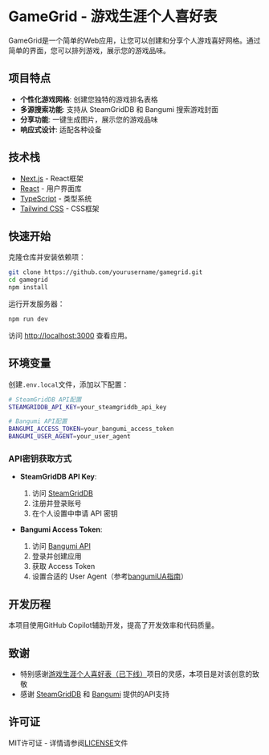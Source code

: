 # GameGrid - 游戏生涯个人喜好表

GameGrid是一个简单的Web应用，让您可以创建和分享个人游戏喜好网格。通过简单的界面，您可以排列游戏，展示您的游戏品味。

## 项目特点

- **个性化游戏网格**: 创建您独特的游戏排名表格
- **多源搜索功能**: 支持从 SteamGridDB 和 Bangumi 搜索游戏封面
- **分享功能**: 一键生成图片，展示您的游戏品味
- **响应式设计**: 适配各种设备

## 技术栈

- [Next.js](https://nextjs.org/) - React框架
- [React](https://reactjs.org/) - 用户界面库
- [TypeScript](https://www.typescriptlang.org/) - 类型系统
- [Tailwind CSS](https://tailwindcss.com/) - CSS框架

## 快速开始

克隆仓库并安装依赖项：

```bash
git clone https://github.com/yourusername/gamegrid.git
cd gamegrid
npm install
```

运行开发服务器：

```bash
npm run dev
```

访问 [http://localhost:3000](http://localhost:3000) 查看应用。

## 环境变量

创建`.env.local`文件，添加以下配置：

```bash
# SteamGridDB API配置
STEAMGRIDDB_API_KEY=your_steamgriddb_api_key

# Bangumi API配置
BANGUMI_ACCESS_TOKEN=your_bangumi_access_token
BANGUMI_USER_AGENT=your_user_agent
```

### API密钥获取方式

- **SteamGridDB API Key**: 
  1. 访问 [SteamGridDB](https://www.steamgriddb.com/)
  2. 注册并登录账号
  3. 在个人设置中申请 API 密钥

- **Bangumi Access Token**:
  1. 访问 [Bangumi API](https://bangumi.github.io/api/#/%E6%9D%A1%E7%9B%AE/getCalendar)
  2. 登录并创建应用
  3. 获取 Access Token
  4. 设置合适的 User Agent（参考[bangumiUA指南](https://github.com/bangumi/api/blob/master/docs-raw/user%20agent.md)）

## 开发历程

本项目使用GitHub Copilot辅助开发，提高了开发效率和代码质量。

## 致谢

- 特别感谢[游戏生涯个人喜好表（已下线）](https://gamegrid.azurewebsites.net)项目的灵感，本项目是对该创意的致敬
- 感谢 [SteamGridDB](https://www.steamgriddb.com/) 和 [Bangumi](https://bgm.tv/) 提供的API支持

## 许可证

MIT许可证 - 详情请参阅[LICENSE](LICENSE)文件
